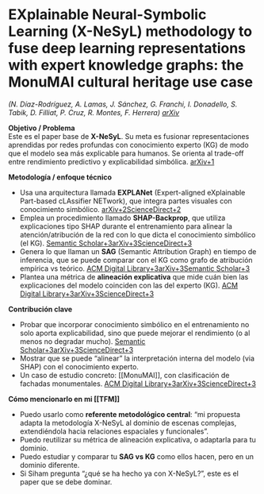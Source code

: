 # EXplainable Neural-Symbolic Learning (X-NeSyL) methodology to fuse deep learning representations with expert knowledge graphs: the MonuMAI cultural heritage use case
_(N. Díaz-Rodríguez, A. Lamas, J. Sánchez, G. Franchi, I. Donadello, S. Tabik, D. Filliat, P. Cruz, R. Montes, F. Herrera) [arXiv](https://arxiv.org/abs/2104.11914)_

**Objetivo / Problema**  
Este es el paper base de **X-NeSyL**. Su meta es fusionar representaciones aprendidas por redes profundas con conocimiento experto (KG) de modo que el modelo sea más explicable para humanos. Se orienta al trade-off entre rendimiento predictivo y explicabilidad simbólica. [arXiv+1](https://arxiv.org/abs/2104.11914?utm_source=chatgpt.com)

**Metodología / enfoque técnico**
- Usa una arquitectura llamada **EXPLANet** (Expert-aligned eXplainable Part-based cLAssifier NETwork), que integra partes visuales con conocimiento simbólico. [arXiv+2ScienceDirect+2](https://arxiv.org/abs/2104.11914?utm_source=chatgpt.com)
- Emplea un procedimiento llamado **SHAP-Backprop**, que utiliza explicaciones tipo SHAP durante el entrenamiento para alinear la atención/atribución de la red con lo que dicta el conocimiento simbólico (el KG). [Semantic Scholar+3arXiv+3ScienceDirect+3](https://arxiv.org/abs/2104.11914?utm_source=chatgpt.com)
- Genera lo que llaman un **SAG** (Semantic Attribution Graph) en tiempo de inferencia, que se puede comparar con el KG como grafo de atribución empírica vs teórico. [ACM Digital Library+3arXiv+3Semantic Scholar+3](https://arxiv.org/abs/2104.11914?utm_source=chatgpt.com)
- Plantea una métrica de **alineación explicativa** que mide cuán bien las explicaciones del modelo coinciden con las del experto (KG). [ACM Digital Library+3arXiv+3ScienceDirect+3](https://arxiv.org/abs/2104.11914?utm_source=chatgpt.com)

**Contribución clave**
- Probar que incorporar conocimiento simbólico en el entrenamiento no solo aporta explicabilidad, sino que puede mejorar el rendimiento (o al menos no degradar mucho). [Semantic Scholar+3arXiv+3ScienceDirect+3](https://arxiv.org/abs/2104.11914?utm_source=chatgpt.com)
- Mostrar que se puede “alinear” la interpretación interna del modelo (via SHAP) con el conocimiento experto.
- Un caso de estudio concreto: [[MonuMAI]], con clasificación de fachadas monumentales. [ACM Digital Library+3arXiv+3ScienceDirect+3](https://arxiv.org/abs/2104.11914?utm_source=chatgpt.com)

**Cómo mencionarlo en mi [[TFM]]**
- Puedo usarlo como **referente metodológico central**: “mi propuesta adapta la metodología X-NeSyL al dominio de escenas complejas, extendiéndola hacia relaciones espaciales y funcionales”.
- Puedo reutilizar su métrica de alineación explicativa, o adaptarla para tu dominio.
- Puedo estudiar y comparar tu **SAG vs KG** como ellos hacen, pero en un dominio diferente.
- Si Siham pregunta “¿qué se ha hecho ya con X-NeSyL?”, este es el paper que se debe dominar.